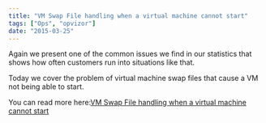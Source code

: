 ```yaml
---
title: "VM Swap File handling when a virtual machine cannot start"
tags: ["Ops", "opvizor"]
date: "2015-03-25"
---
```


Again we present one of the common issues we find in our statistics that shows how often customers run into situations like that.

Today we cover the problem of virtual machine swap files that cause a VM not being able to start.

You can read more here:[VM Swap File handling when a virtual machine cannot start](https://www.opvizor.com/vm-swap-file/ "VM Swap File handling when a virtual machine cannot start")
